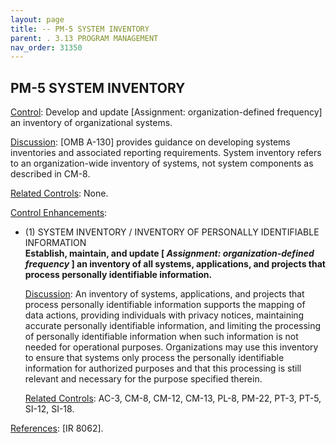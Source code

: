 ```yaml
---
layout: page
title: -- PM-5 SYSTEM INVENTORY 
parent: . 3.13 PROGRAM MANAGEMENT 
nav_order: 31350 
---
```


## PM-5 SYSTEM INVENTORY

<ins>Control</ins>: Develop and update [Assignment: organization-defined frequency] an inventory of organizational systems.

<ins>Discussion</ins>: [OMB A-130] provides guidance on developing systems inventories and associated reporting requirements. System inventory refers to an organization-wide inventory of systems, not system components as described in CM-8.

<ins>Related Controls</ins>: None.

<ins>Control Enhancements</ins>:
   
* (1) SYSTEM INVENTORY / INVENTORY OF PERSONALLY IDENTIFIABLE INFORMATION<br>
**Establish, maintain, and update [ _Assignment: organization-defined frequency_ ] an inventory of all systems, applications, and projects that process personally identifiable information.**

    <ins>Discussion</ins>: An inventory of systems, applications, and projects that process personally identifiable information supports the mapping of data actions, providing individuals with privacy notices, maintaining accurate personally identifiable information, and limiting the processing of personally identifiable information when such information is not needed for operational purposes. Organizations may use this inventory to ensure that systems only process the personally identifiable information for authorized purposes and that this processing is still relevant and necessary for the purpose specified therein.

    <ins>Related Controls</ins>: AC-3, CM-8, CM-12, CM-13, PL-8, PM-22, PT-3, PT-5, SI-12, SI-18.

<ins>References</ins>: [IR 8062].
